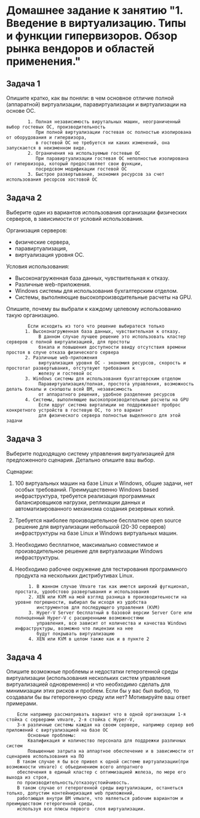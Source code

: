 
# Домашнее задание к занятию "1. Введение в виртуализацию. Типы и функции гипервизоров. Обзор рынка вендоров и областей применения."

## Задача 1

Опишите кратко, как вы поняли: в чем основное отличие полной (аппаратной) виртуализации, паравиртуализации и виртуализации на основе ОС.

            1. Полная независимость вирутальных машин, неограниченный выбор гостевых ОС, производительность
               При полной виртуализации гостевая ос полностью изолирована от оборудования и гипервизора,
               в гостевой ОС не требуется ни каких изменений, она запускается в неизменном виде.
            2. Ограничения на используемые гостевые ОС
               При паравиртуализации гостевая ОС неполностью изолирована от гипервизора, который предоставляет свои функции,
               посредсвом модификации гостевой ОС
            3. Быстрое развертывание, экономия ресурсов за счет использования ресорсов хостовой ОС
        


## Задача 2

Выберите один из вариантов использования организации физических серверов, в зависимости от условий использования.

Организация серверов:
- физические сервера,
- паравиртуализация,
- виртуализация уровня ОС.

Условия использования:
- Высоконагруженная база данных, чувствительная к отказу.
- Различные web-приложения.
- Windows системы для использования бухгалтерским отделом.
- Системы, выполняющие высокопроизводительные расчеты на GPU.

Опишите, почему вы выбрали к каждому целевому использованию такую организацию.
            
            Если исходить из того что решение выбиратеся только          
           1. Высоконагруженная база данных, чувствительная к отказу.
                В данном случае лучшее решение это использовать кластер серверов с полной виртуализацией, для простоты
                бэкапа и повышения доступности ввиду отсутствия времени простоя в случе отказа физического сервера 
           2. Различные web-приложения 
                виртуализация уровня ОС - экономия ресурсов, скорость и простотат развертывания, отстутвуют требования к
                железу и гостевой ос
           3. Windows системы для использования бухгалтерским отделом
                Паравиртуализация/полная, простота управления, возможность делать бэкапы и снэпшоты всей ВМ, независимость
                от аппаратного решения, удобное разделение ресурсов
           4. Системы, выполняющие высокопроизводительные расчеты на GPU
                Если вдруг система вирталиции не поддреживает проброс конкретного устройств в гостевую ОС, то это вариант
                для физического сервера полностью выделнного для этой задачи

## Задача 3

Выберите подходящую систему управления виртуализацией для предложенного сценария. Детально опишите ваш выбор.

Сценарии:

1. 100 виртуальных машин на базе Linux и Windows, общие задачи, нет особых требований. Преимущественно Windows based инфраструктура, требуется реализация программных балансировщиков нагрузки, репликации данных и автоматизированного механизма создания резервных копий.
2. Требуется наиболее производительное бесплатное open source решение для виртуализации небольшой (20-30 серверов) инфраструктуры на базе Linux и Windows виртуальных машин.
3. Необходимо бесплатное, максимально совместимое и производительное решение для виртуализации Windows инфраструктуры.
4. Необходимо рабочее окружение для тестирования программного продукта на нескольких дистрибутивах Linux.

            1. В жанном случае Vmvare так как имется широкий фугкционал, простата, удообстово развертывания и использования
            2. XEN или KVM на мой взгляд разница в производитеьности на уровне погрешности, выбирал бы исходя из удобства
               инструментов для последующего управления (KVM)
            3. Hyper-V Server бесплатный в базовой версии Server Core или полноценный Hyper-V с расширенными возможностями
               управления, все зависит от количества и качества Windows инфраструктуры, возможно что лицензии на нее 
               будут покрывать виртуализацию
            4. XEN или KVM в целом также как и в пункте 2



## Задача 4

Опишите возможные проблемы и недостатки гетерогенной среды виртуализации (использования нескольких систем управления виртуализацией одновременно) и что необходимо сделать для минимизации этих рисков и проблем. Если бы у вас был выбор, то создавали бы вы гетерогенную среду или нет? Мотивируйте ваш ответ примерами.
        
        Если например рассматривать вариант что в одной организации 1-я стойка с серверами vmvare, 2-я стойка с Hyper-V,
        3-я различные системы каждая на своем сервере, например сервер веб приложений с виртуализацией на базе ОС 
            Основные проблемы: 
            Квалификация и количество персонала для поддрежки различных систем 
            Повышенные затрыта на аппартное обеспечение и в зависимости от сценариев использования на ПО
        В таком случае я бы все привел к одной системе виртуализации(при возможности vmvare) с объединением всего аппратного
        обеспечения в единый кластер с оптимизацией железа, по мере его выхода из строя,
        по производительность/отказоустоийчивость.
        В таком случае от гетерогенной среды виртуализации, останеться только, допустим контейниризация web приложений,
        работающая внутри ВМ vmware, что являеться рабочим вариантом и преимуществом гетерогенной среды, 
        используя все плюсы первого  слоя виртуализации.